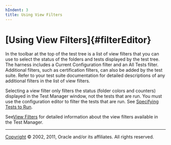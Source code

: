 ```yaml
---
hIndent: 3
title: Using View Filters
---
```


# [Using View Filters]{#filterEditor}

In the toolbar at the top of the test tree is a list of view filters that you can use to select the
status of the folders and tests displayed by the test tree. The harness includes a Current
Configuration filter and an All Tests filter. Additional filters, such as certification filters, can
also be added by the test suite. Refer to your test suite documentation for detailed descriptions of
any additional filters in the list of view filters.

Selecting a view filter only filters the status (folder colors and counters) displayed in the Test
Manager window, not the tests that are run. You must use the configuration editor to filter the
tests that are run. See [Specifying Tests to Run](../confEdit/initialFiles.html).

See[View Filters](../browse/viewFilters.html) for detailed information about the view filters
available in the Test Manager.

----------------------------------------------------------------------------------------------------

[Copyright](../copyright.html) © 2002, 2011, Oracle and/or its affiliates. All rights reserved.
